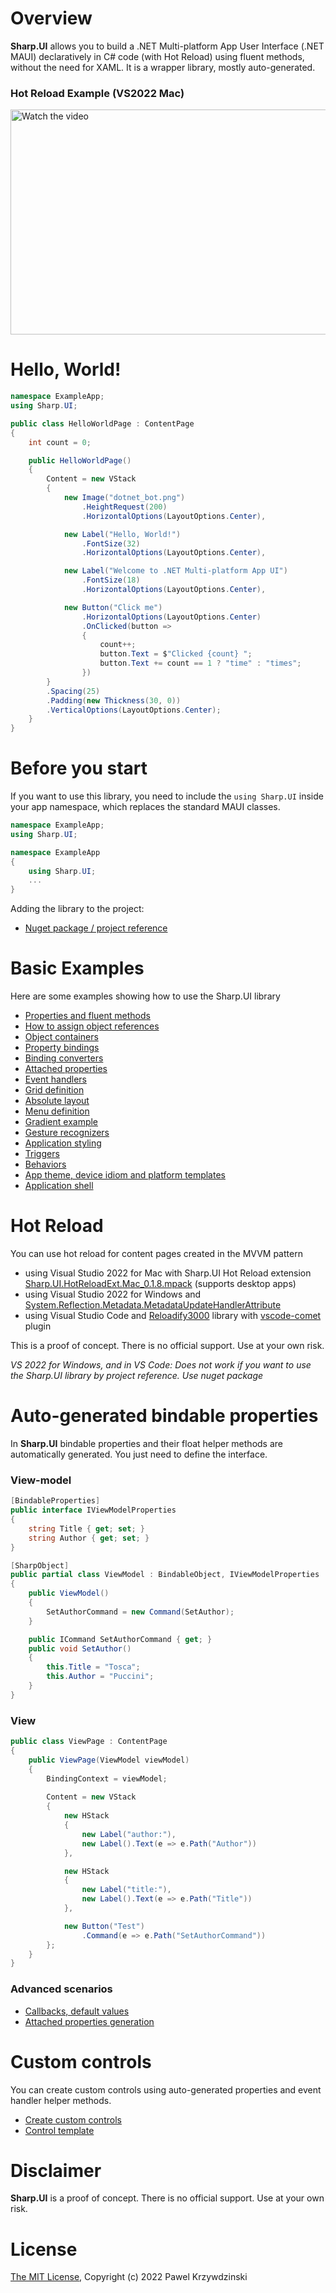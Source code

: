 # Overview
__Sharp.UI__ allows you to build a .NET Multi-platform App User Interface (.NET MAUI) declaratively in C# code (with Hot Reload) using fluent methods, without the need for XAML. It is a wrapper library, mostly auto-generated.

### Hot Reload Example (VS2022 Mac)

<a href="http://www.youtube.com/watch?feature=player_embedded&v=r3Ri4VHYo7I" target="_blank">
 <img src="./doc/assets/output.gif" alt="Watch the video" width="640" height="360" border="0" />
</a>

# Hello, World!

```cs
namespace ExampleApp;
using Sharp.UI;

public class HelloWorldPage : ContentPage
{
    int count = 0;

    public HelloWorldPage()
    {
        Content = new VStack
        {
            new Image("dotnet_bot.png")
                .HeightRequest(200)
                .HorizontalOptions(LayoutOptions.Center),

            new Label("Hello, World!")
                .FontSize(32)
                .HorizontalOptions(LayoutOptions.Center),

            new Label("Welcome to .NET Multi-platform App UI")
                .FontSize(18)
                .HorizontalOptions(LayoutOptions.Center),

            new Button("Click me")
                .HorizontalOptions(LayoutOptions.Center)
                .OnClicked(button =>
                {
                    count++;
                    button.Text = $"Clicked {count} ";
                    button.Text += count == 1 ? "time" : "times";
                })
        }
        .Spacing(25)
        .Padding(new Thickness(30, 0))
        .VerticalOptions(LayoutOptions.Center);
    }
}
```

# Before you start


If you want to use this library, you need to include the `using Sharp.UI` inside your app namespace, which replaces the standard MAUI classes.

```cs
namespace ExampleApp;
using Sharp.UI;
```

```cs
namespace ExampleApp
{
    using Sharp.UI;
    ...
}
```

Adding the library to the project:

- [Nuget package / project reference](./doc/howtostart.md)

# Basic Examples

Here are some examples showing how to use the Sharp.UI library

- [Properties and fluent methods](./doc/properties.md)
- [How to assign object references](./doc/assign.md)
- [Object containers](./doc/containers.md)
- [Property bindings](./doc/propertybindings.md)
- [Binding converters](./doc/bindingconverters.md)
- [Attached properties](./doc/attachedproperties.md)
- [Event handlers](./doc/eventhandlers.md)
- [Grid definition](./doc/griddefinition.md)
- [Absolute layout](./doc/absolutelayout.md)
- [Menu definition](./doc/menudefinition.md)
- [Gradient example](./doc/gradients.md)
- [Gesture recognizers](./doc/gesturerecognizers.md)
- [Application styling](./doc/styledefinition.md)
- [Triggers](./doc/triggers.md)
- [Behaviors](./doc/behaviors.md)
- [App theme, device idiom and platform templates](./doc/deftemplates.md)
- [Application shell](./doc/shellapplication.md)

# Hot Reload

You can use hot reload for content pages created in the MVVM pattern

- using Visual Studio 2022 for Mac with Sharp.UI Hot Reload extension [Sharp.UI.HotReloadExt.Mac_0.1.8.mpack](https://github.com/idexus/Sharp.UI/releases) (supports desktop apps)
- using Visual Studio 2022 for Windows and [System.Reflection.Metadata.MetadataUpdateHandlerAttribute](https://learn.microsoft.com/en-us/dotnet/api/system.reflection.metadata.metadataupdatehandlerattribute?view=net-7.0&viewFallbackFrom=net-5.0)
- using Visual Studio Code and [Reloadify3000](https://github.com/Clancey/Reloadify3000) library with [vscode-comet](https://github.com/Clancey/vscode-comet) plugin 

This is a proof of concept. There is no official support. Use at your own risk.

_VS 2022 for Windows, and in VS Code:_ 
_Does not work if you want to use the Sharp.UI library by project reference. Use nuget package_


# Auto-generated bindable properties

In __Sharp.UI__ bindable properties and their float helper methods are automatically generated. You just need to define the interface.

### View-model

```cs
[BindableProperties]
public interface IViewModelProperties
{
    string Title { get; set; }
    string Author { get; set; }
}

[SharpObject]
public partial class ViewModel : BindableObject, IViewModelProperties
{
    public ViewModel()
    {
        SetAuthorCommand = new Command(SetAuthor);
    }

    public ICommand SetAuthorCommand { get; }
    public void SetAuthor()
    {
        this.Title = "Tosca";
        this.Author = "Puccini";
    }
}
```
### View

```cs
public class ViewPage : ContentPage
{
    public ViewPage(ViewModel viewModel)
    {
        BindingContext = viewModel;
       
        Content = new VStack
        {
            new HStack
            {
                new Label("author:"),
                new Label().Text(e => e.Path("Author"))
            },

            new HStack
            {
                new Label("title:"),
                new Label().Text(e => e.Path("Title"))
            },

            new Button("Test")
                .Command(e => e.Path("SetAuthorCommand"))
        };
    }
}
```
### Advanced scenarios

- [Callbacks, default values](./doc/advbindablepoperties.md)
- [Attached properties generation](./doc/attachedpropertiesgeneration.md)

# Custom controls

You can create custom controls using auto-generated properties and event handler helper methods.

- [Create custom controls](./doc/customcontentview.md)
- [Control template](./doc/autogenbindableproperties.md)

# Disclaimer

__Sharp.UI__ is a proof of concept. There is no official support. Use at your own risk.

# License 

[The MIT License](License.txt), Copyright (c) 2022 Pawel Krzywdzinski
